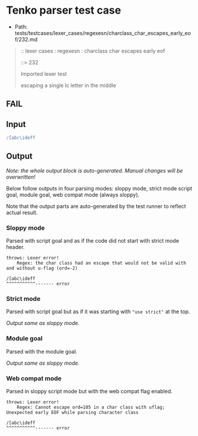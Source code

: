 # Tenko parser test case

- Path: tests/testcases/lexer_cases/regexesn/charclass_char_escapes_early_eof/232.md

> :: lexer cases : regexesn : charclass char escapes early eof
>
> ::> 232
>
> Imported lexer test
>
> escaping a single lc letter in the middle

## FAIL

## Input

`````js
/[abc\ideff
`````

## Output

_Note: the whole output block is auto-generated. Manual changes will be overwritten!_

Below follow outputs in four parsing modes: sloppy mode, strict mode script goal, module goal, web compat mode (always sloppy).

Note that the output parts are auto-generated by the test runner to reflect actual result.

### Sloppy mode

Parsed with script goal and as if the code did not start with strict mode header.

`````
throws: Lexer error!
    Regex: the char class had an escape that would not be valid with and without u-flag (ord=-2)

/[abc\ideff
^^^^^^^^^^^------- error
`````

### Strict mode

Parsed with script goal but as if it was starting with `"use strict"` at the top.

_Output same as sloppy mode._

### Module goal

Parsed with the module goal.

_Output same as sloppy mode._

### Web compat mode

Parsed in sloppy script mode but with the web compat flag enabled.

`````
throws: Lexer error!
    Regex: Cannot escape ord=105 in a char class with uflag; Unexpected early EOF while parsing character class

/[abc\ideff
^^^^^^^^^^^------- error
`````

